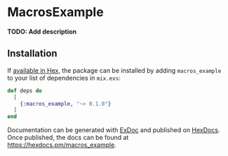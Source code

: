 # MacrosExample

**TODO: Add description**

## Installation

If [available in Hex](https://hex.pm/docs/publish), the package can be installed
by adding `macros_example` to your list of dependencies in `mix.exs`:

```elixir
def deps do
  [
    {:macros_example, "~> 0.1.0"}
  ]
end
```

Documentation can be generated with [ExDoc](https://github.com/elixir-lang/ex_doc)
and published on [HexDocs](https://hexdocs.pm). Once published, the docs can
be found at <https://hexdocs.pm/macros_example>.

